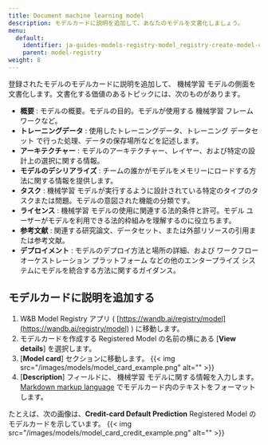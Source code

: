 ```yaml
---
title: Document machine learning model
description: モデルカードに説明を追加して、あなたのモデルを文書化しましょう。
menu:
  default:
    identifier: ja-guides-models-registry-model_registry-create-model-cards
    parent: model-registry
weight: 8
---
```


登録されたモデルのモデルカードに説明を追加して、 機械学習 モデルの側面を文書化します。文書化する価値のあるトピックには、次のものがあります。

* **概要** : モデルの概要。モデルの目的。モデルが使用する 機械学習 フレームワークなど。
* **トレーニングデータ** : 使用したトレーニングデータ、トレーニング データセット で行った処理、データの保存場所などを記述します。
* **アーキテクチャー** : モデルのアーキテクチャー、レイヤー、および特定の設計上の選択に関する情報。
* **モデルのデシリアライズ** : チームの誰かがモデルをメモリーにロードする方法に関する情報を提供します。
* **タスク** : 機械学習 モデルが実行するように設計されている特定のタイプのタスクまたは問題。モデルの意図された機能の分類です。
* **ライセンス** : 機械学習 モデルの使用に関連する法的条件と許可。モデル ユーザーがモデルを利用できる法的枠組みを理解するのに役立ちます。
* **参考文献** : 関連する研究論文、データセット、または外部リソースの引用または参考文献。
* **デプロイメント** : モデルのデプロイ方法と場所の詳細、および ワークフロー オーケストレーション プラットフォーム などの他のエンタープライズ システムにモデルを統合する方法に関するガイダンス。

## モデルカードに説明を追加する

1. W&B Model Registry アプリ ( [https://wandb.ai/registry/model](https://wandb.ai/registry/model) ) に移動します。
2. モデルカードを作成する Registered Model の名前の横にある [**View details**] を選択します。
2. [**Model card**] セクションに移動します。
{{< img src="/images/models/model_card_example.png" alt="" >}}
3. [**Description**] フィールドに、 機械学習 モデルに関する情報を入力します。 [Markdown markup language](https://www.markdownguide.org/) でモデルカード内のテキストをフォーマットします。

たとえば、次の画像は、**Credit-card Default Prediction** Registered Model のモデルカードを示しています。
{{< img src="/images/models/model_card_credit_example.png" alt="" >}}